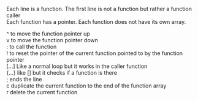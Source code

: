 Each line is a function. The first line is not a function but rather a function caller   
Each function has a pointer. Each function does not have its own array.   

^ to move the function pointer up   
v to move the function pointer down   
: to call the function   
! to reset the pointer of the current function pointed to by the function pointer   
[...] Like a normal loop but it works in the caller function    
{...} like [] but it checks if a function is there  
; ends the line   
c duplicate the current function to the end of the function array  
r delete the current function   